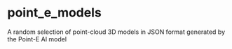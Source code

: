 # point_e_models
A random selection of point-cloud 3D models in JSON format generated by the Point-E AI model
